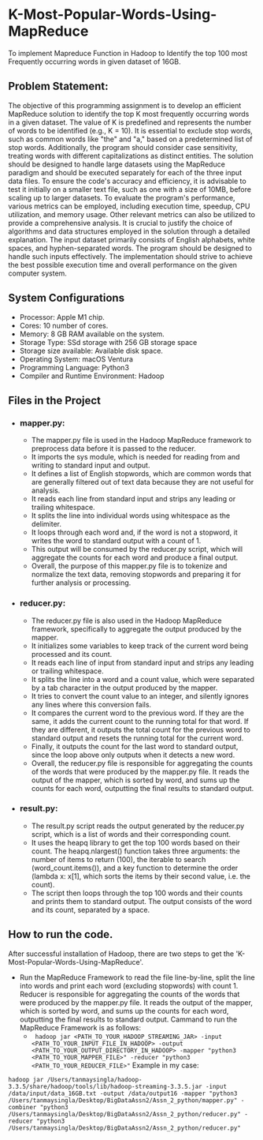 # K-Most-Popular-Words-Using-MapReduce
To implement Mapreduce Function in Hadoop to Identify the top 100 most Frequently occurring words in given dataset of 16GB.

## Problem Statement:
The objective of this programming assignment is to develop an efficient MapReduce solution to identify the top K most frequently
occurring words in a given dataset. The value of K is predefined and represents the number of words to be identified (e.g., K = 10).
It is essential to exclude stop words, such as common words like "the" and "a," based on a predetermined list of stop words. 
Additionally, the program should consider case sensitivity, treating words with different capitalizations as distinct entities.
The solution should be designed to handle large datasets using the MapReduce paradigm and should be executed separately for each 
of the three input data files. To ensure the code's accuracy and efficiency, it is advisable to test it initially on a smaller text file,
such as one with a size of 10MB, before scaling up to larger datasets.
To evaluate the program's performance, various metrics can be employed, including execution time, speedup, CPU utilization, and memory
usage. Other relevant metrics can also be utilized to provide a comprehensive analysis. It is crucial to justify the choice of algorithms
and data structures employed in the solution through a detailed explanation.
The input dataset primarily consists of English alphabets, white spaces, and hyphen-separated words. The program should be designed
to handle such inputs effectively. The implementation should strive to achieve the best possible execution time and overall performance
on the given computer system.

## System Configurations
-	Processor: Apple M1 chip.
-	Cores: 10 number of cores.
-	Memory: 8 GB RAM available on the system.
-	Storage Type: SSd storage with 256 GB storage space
-	Storage size available: Available disk space.
-	Operating System: macOS Ventura
-	Programming Language: Python3
-	Compiler and Runtime Environment: Hadoop

## Files in the Project
- ### mapper.py:
  - The mapper.py file is used in the Hadoop MapReduce framework to preprocess data before it is passed to the reducer. 
  - It imports the sys module, which is needed for reading from and writing to standard input and output.
  - It defines a list of English stopwords, which are common words that are generally filtered out of text data because
    they are not useful for analysis.
  - It reads each line from standard input and strips any leading or trailing whitespace. 
  - It splits the line into individual words using whitespace as the delimiter.
  - It loops through each word and, if the word is not a stopword, it writes the word to standard output with a count of 1. 
  - This output will be consumed by the reducer.py script, which will aggregate the counts for each word and produce a final output.
  - Overall, the purpose of this mapper.py file is to tokenize and normalize the text data, removing stopwords and preparing it for 
    further analysis or processing.
- ### reducer.py:
  - The reducer.py file is also used in the Hadoop MapReduce framework, specifically to aggregate the output produced by the mapper. 
  - It initializes some variables to keep track of the current word being processed and its count.
  - It reads each line of input from standard input and strips any leading or trailing whitespace.
  - It splits the line into a word and a count value, which were separated by a tab character in the output produced by the mapper.
  - It tries to convert the count value to an integer, and silently ignores any lines where this conversion fails.
  - It compares the current word to the previous word. If they are the same, it adds the current count to the running total for that word.       If they are different, it outputs the total count for the previous word to standard output and resets the running total for the current     word.
  - Finally, it outputs the count for the last word to standard output, since the loop above only outputs when it detects a new word.
  - Overall, the reducer.py file is responsible for aggregating the counts of the words that were produced by the mapper.py file. It reads       the output of the mapper, which is sorted by word, and sums up the counts for each word, outputting the final results to standard           output.
- ### result.py:
  - The result.py script reads the output generated by the reducer.py script, which is a list of words and their corresponding count.
  - It uses the heapq library to get the top 100 words based on their count. The heapq.nlargest() function takes three arguments: the number     of items to return (100), the iterable to search (word_count.items()), and a key function to determine the order (lambda x: x[1], which     sorts the items by their second value, i.e. the count).
  - The script then loops through the top 100 words and their counts and prints them to standard output. The output consists of the word and     its count, separated by a space.
## How to run the code.
After successful installation of Hadoop, there are two steps to get the 'K-Most-Popular-Words-Using-MapReduce'. 
- Run the MapReduce Framework to read the file line-by-line, split the line into words and print each word (excluding stopwords) with count 1. Reducer is responsible for aggregating the counts of the words that were produced by the mapper.py file. It reads the output of the mapper, which is sorted by word, and sums up the counts for each word, outputting the final results to standard output. Cammand to run the MapReduce Framework is as follows:
  - ``` hadoop jar <PATH_TO_YOUR_HADOOP_STREAMING_JAR> -input <PATH_TO_YOUR_INPUT_FILE_IN_HADOOP> -output <PATH_TO_YOUR_OUTPUT_DIRECTORY_IN_HADOOP> -mapper "python3 <PATH_TO_YOUR_MAPPER_FILE>" -reducer "python3 <PATH_TO_YOUR_REDUCER_FILE>"```
Example in my case:
``` 
hadoop jar /Users/tanmaysingla/hadoop-3.3.5/share/hadoop/tools/lib/hadoop-streaming-3.3.5.jar -input /data/input/data_16GB.txt -output /data/output16 -mapper "python3 /Users/tanmaysingla/Desktop/BigDataAssn2/Assn_2_python/mapper.py" -combiner "python3 /Users/tanmaysingla/Desktop/BigDataAssn2/Assn_2_python/reducer.py" -reducer "python3 /Users/tanmaysingla/Desktop/BigDataAssn2/Assn_2_python/reducer.py"
```
